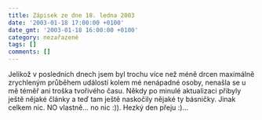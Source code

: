 ```yaml
---
title: Zápisek ze dne 18. ledna 2003
date: '2003-01-18 17:00:00 +0100'
date_gmt: '2003-01-18 16:00:00 +0100'
category: nezařazené
tags: []
comments: []
---
```

<p>Jelikož v posledních dnech jsem byl trochu
více než méně drcen maximálně zrychleným průběhem událostí kolem mé
nenápadné osoby, nenašla se u mě téměř ani troška tvořivého času. Někdy po
minulé aktualizaci přibyly ještě nějaké články a teď tam ještě naskočily
nějaké ty básničky. Jinak celkem nic. NO vlastně... no nic :)). Hezký den přeju
:)...</p>

